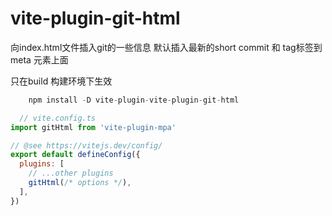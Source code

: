 # vite-plugin-git-html

向index.html文件插入git的一些信息 默认插入最新的short commit 和 tag标签到 meta 元素上面
 
只在build 构建环境下生效

```javascript
    npm install -D vite-plugin-vite-plugin-git-html
```


```javascript
  // vite.config.ts
import gitHtml from 'vite-plugin-mpa'

// @see https://vitejs.dev/config/
export default defineConfig({
  plugins: [
    // ...other plugins
    gitHtml(/* options */),
  ],
})
```